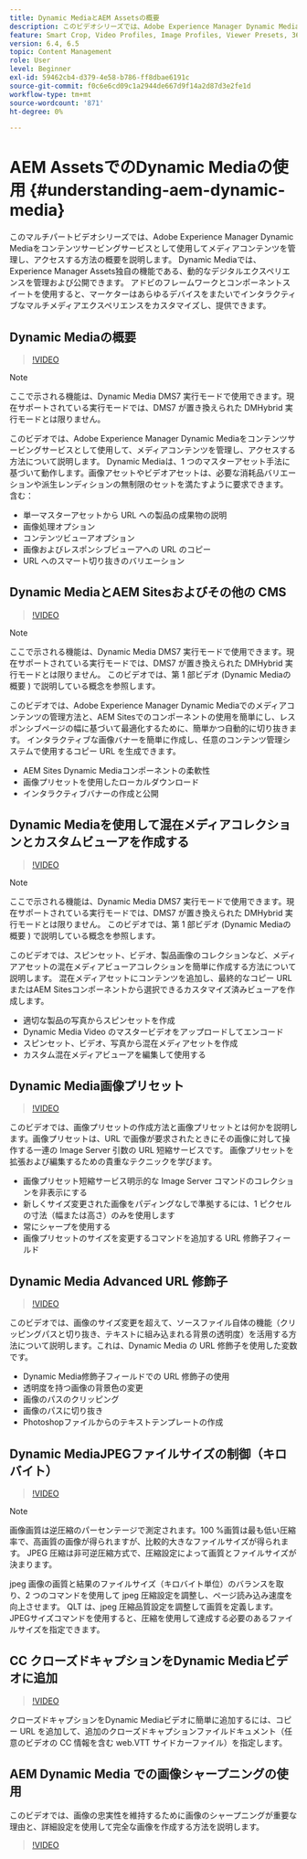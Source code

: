 ```yaml
---
title: Dynamic MediaとAEM Assetsの概要
description: このビデオシリーズでは、Adobe Experience Manager Dynamic Mediaをコンテンツサービスとして使用して、メディアコンテンツの管理方法とアクセス方法の概要を説明します。 Dynamic Mediaでは、Experience Manager Assets独自の機能である、動的なデジタルエクスペリエンスを管理および公開できます。 アドビのフレームワークとコンポーネントスイートを使用すると、マーケターはあらゆるデバイスをまたいでインタラクティブなマルチメディアエクスペリエンスをカスタマイズし、提供できます。
feature: Smart Crop, Video Profiles, Image Profiles, Viewer Presets, 360 VR Video, Image Sets, Spin Sets
version: 6.4, 6.5
topic: Content Management
role: User
level: Beginner
exl-id: 59462cb4-d379-4e58-b786-ff8dbae6191c
source-git-commit: f0c6e6cd09c1a2944de667d9f14a2d87d3e2fe1d
workflow-type: tm+mt
source-wordcount: '871'
ht-degree: 0%

---
```


# AEM AssetsでのDynamic Mediaの使用 {#understanding-aem-dynamic-media}

このマルチパートビデオシリーズでは、Adobe Experience Manager Dynamic Mediaをコンテンツサービングサービスとして使用してメディアコンテンツを管理し、アクセスする方法の概要を説明します。 Dynamic Mediaでは、Experience Manager Assets独自の機能である、動的なデジタルエクスペリエンスを管理および公開できます。 アドビのフレームワークとコンポーネントスイートを使用すると、マーケターはあらゆるデバイスをまたいでインタラクティブなマルチメディアエクスペリエンスをカスタマイズし、提供できます。

## Dynamic Mediaの概要

>[!VIDEO](https://video.tv.adobe.com/v/27144/?quality=9&learn=on)

>[!NOTE]
>
>ここで示される機能は、Dynamic Media DMS7 実行モードで使用できます。現在サポートされている実行モードでは、DMS7 が置き換えられた DMHybrid 実行モードとは限りません。

このビデオでは、Adobe Experience Manager Dynamic Mediaをコンテンツサービングサービスとして使用して、メディアコンテンツを管理し、アクセスする方法について説明します。 Dynamic Mediaは、1 つのマスターアセット手法に基づいて動作します。画像アセットやビデオアセットは、必要な消耗品バリエーションや派生レンディションの無制限のセットを満たすように要求できます。 含む：

* 単一マスターアセットから URL への製品の成果物の説明
* 画像処理オプション
* コンテンツビューアオプション
* 画像およびレスポンシブビューアへの URL のコピー
* URL へのスマート切り抜きのバリエーション

## Dynamic MediaとAEM Sitesおよびその他の CMS

>[!VIDEO](https://video.tv.adobe.com/v/27145/?quality=9&learn=on)

>[!NOTE]
>
>ここで示される機能は、Dynamic Media DMS7 実行モードで使用できます。現在サポートされている実行モードでは、DMS7 が置き換えられた DMHybrid 実行モードとは限りません。 このビデオでは、第 1 部ビデオ (Dynamic Mediaの概要 ) で説明している概念を参照します。

このビデオでは、Adobe Experience Manager Dynamic Mediaでのメディアコンテンツの管理方法と、AEM Sitesでのコンポーネントの使用を簡単にし、レスポンシブページの幅に基づいて最適化するために、簡単かつ自動的に切り抜きます。 インタラクティブな画像バナーを簡単に作成し、任意のコンテンツ管理システムで使用するコピー URL を生成できます。

* AEM Sites Dynamic Mediaコンポーネントの柔軟性
* 画像プリセットを使用したローカルダウンロード
* インタラクティブバナーの作成と公開

## Dynamic Mediaを使用して混在メディアコレクションとカスタムビューアを作成する

>[!VIDEO](https://video.tv.adobe.com/v/27146/?quality=9&learn=on)

>[!NOTE]
>
>ここで示される機能は、Dynamic Media DMS7 実行モードで使用できます。現在サポートされている実行モードでは、DMS7 が置き換えられた DMHybrid 実行モードとは限りません。 このビデオでは、第 1 部ビデオ (Dynamic Mediaの概要 ) で説明している概念を参照します。

このビデオでは、スピンセット、ビデオ、製品画像のコレクションなど、メディアアセットの混在メディアビューアコレクションを簡単に作成する方法について説明します。 混在メディアセットにコンテンツを追加し、最終的なコピー URL またはAEM Sitesコンポーネントから選択できるカスタマイズ済みビューアを作成します。

* 適切な製品の写真からスピンセットを作成
* Dynamic Media Video のマスタービデオをアップロードしてエンコード
* スピンセット、ビデオ、写真から混在メディアセットを作成
* カスタム混在メディアビューアを編集して使用する

## Dynamic Media画像プリセット

>[!VIDEO](https://video.tv.adobe.com/v/27320/?quality=9&learn=on)

このビデオでは、画像プリセットの作成方法と画像プリセットとは何かを説明します。画像プリセットは、URL で画像が要求されたときにその画像に対して操作する一連の Image Server 引数の URL 短縮サービスです。 画像プリセットを拡張および編集するための貴重なテクニックを学びます。

* 画像プリセット短縮サービス明示的な Image Server コマンドのコレクションを非表示にする
* 新しくサイズ変更された画像をパディングなしで準拠するには、1 ピクセルの寸法（幅または高さ）のみを使用します
* 常にシャープを使用する
* 画像プリセットのサイズを変更するコマンドを追加する URL 修飾子フィールド

## Dynamic Media Advanced URL 修飾子

>[!VIDEO](https://video.tv.adobe.com/v/27319/?quality=9&learn=on)

このビデオでは、画像のサイズ変更を超えて、ソースファイル自体の機能（クリッピングパスと切り抜き、テキストに組み込まれる背景の透明度）を活用する方法について説明します。これは、Dynamic Media の URL 修飾子を使用した変数です。

* Dynamic Media修飾子フィールドでの URL 修飾子の使用
* 透明度を持つ画像の背景色の変更
* 画像のパスのクリッピング
* 画像のパスに切り抜き
* Photoshopファイルからのテキストテンプレートの作成

## Dynamic MediaJPEGファイルサイズの制御（キロバイト）

>[!VIDEO](https://video.tv.adobe.com/v/27404/?quality=9&learn=on)


>[!NOTE]
>
>画像画質は逆圧縮のパーセンテージで測定されます。100 %画質は最も低い圧縮率で、高画質の画像が得られますが、比較的大きなファイルサイズが得られます。 JPEG 圧縮は非可逆圧縮方式で、圧縮設定によって画質とファイルサイズが決まります。

jpeg 画像の画質と結果のファイルサイズ（キロバイト単位）のバランスを取り、2 つのコマンドを使用して jpeg 圧縮設定を調整し、ページ読み込み速度を向上させます。 QLT は、jpeg 圧縮品質設定を調整して画質を定義します。 JPEGサイズコマンドを使用すると、圧縮を使用して達成する必要のあるファイルサイズを指定できます。

## CC クローズドキャプションをDynamic Mediaビデオに追加

>[!VIDEO](https://video.tv.adobe.com/v/28074/?quality=9&learn=on)

クローズドキャプションをDynamic Mediaビデオに簡単に追加するには、コピー URL を追加して、追加のクローズドキャプションファイルドキュメント（任意のビデオの CC 情報を含む web.VTT サイドカーファイル）を指定します。

## AEM Dynamic Media での画像シャープニングの使用

このビデオでは、画像の忠実性を維持するために画像のシャープニングが重要な理由と、詳細設定を使用して完全な画像を作成する方法を説明します。

>[!VIDEO](https://demos-pub.assetsadobe.com/etc/dam/viewers/s7viewers/html5/VideoViewer.html?asset=%2Fcontent%2Fdam%2Fdm-public-facing-upgrade-portal-video%2F04_DynamicImagery_AdvancedSettings_071917_BH.mp4&amp;config=/etc/dam/presets/viewer/Video_social&amp;serverUrl=https%3A%2F%2Fadobedemo62-h.assetsadobe.com%2Fis%2Fimage%2F&amp;contenturl=%2F&amp;config2=/etc/dam/presets/analytics&amp;videoserverurl=https://gateway-na.assetsadobe.com/DMGateway/public/demoCo&amp;posterimage=/content/dam/dm-public-facing-upgrade-portal-video/04_DynamicImagery_AdvancedSettings_071917_BH.mp4)
